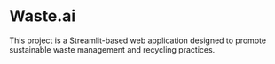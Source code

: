 # Waste.ai
This project is a Streamlit-based web application designed to promote sustainable waste management and recycling practices.
